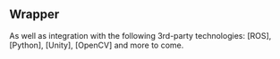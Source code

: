 ## Wrapper
As well as integration with the following 3rd-party technologies: [ROS], [Python], [Unity], [OpenCV] and more to come.
